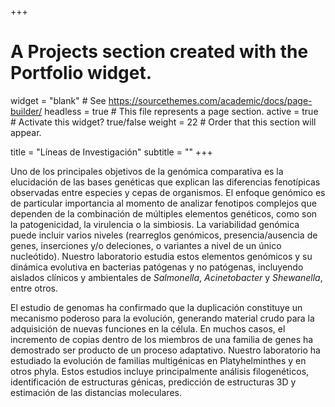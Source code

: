 +++
# A Projects section created with the Portfolio widget.
widget = "blank"  # See https://sourcethemes.com/academic/docs/page-builder/
headless = true  # This file represents a page section.
active = true  # Activate this widget? true/false
weight = 22  # Order that this section will appear.

title = "Líneas de Investigación"
subtitle = ""
+++

Uno de los principales objetivos de la genómica comparativa es la elucidación de las bases genéticas que explican las diferencias fenotípicas observadas entre especies y cepas de organismos. El enfoque genómico es de particular importancia al momento de analizar fenotipos complejos que dependen de la combinación de múltiples elementos genéticos, como son la patogenicidad, la virulencia o la simbiosis. La variabilidad genómica puede incluir varios niveles (rearreglos genómicos, presencia/ausencia de genes, inserciones y/o deleciones, o variantes a nivel de un único nucleótido). Nuestro laboratorio estudia estos elementos genómicos y su dinámica evolutiva en bacterias patógenas y no patógenas, incluyendo aislados clínicos y ambientales de *Salmonella*, *Acinetobacter* y *Shewanella*, entre otros.

El estudio de genomas ha confirmado que la duplicación constituye un mecanismo poderoso para la evolución, generando material crudo para la adquisición de nuevas funciones en la célula. En muchos casos, el incremento de copias dentro de los miembros de una familia de genes ha demostrado ser producto de un proceso adaptativo. Nuestro laboratorio ha estudiado la evolución de familias multigénicas en Platyhelminthes y en otros phyla. Estos estudios incluye principalmente análisis filogenéticos, identificación de estructuras génicas, predicción de estructuras 3D y estimación de las distancias moleculares.

